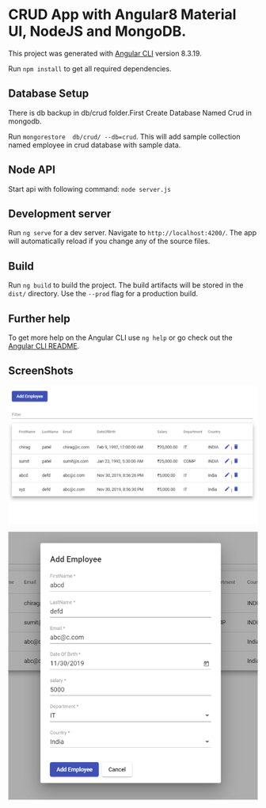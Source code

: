 # CRUD App with Angular8 Material UI, NodeJS and MongoDB. 

This project was generated with [Angular CLI](https://github.com/angular/angular-cli) version 8.3.19. 

Run `npm install` to get all required dependencies. 

## Database Setup

There is db backup in db/crud folder.First Create Database Named Crud in mongodb.

Run `mongorestore  db/crud/ --db=crud`. This will add sample collection named employee in crud database with sample data.

## Node API

Start api with following command:
`node server.js`

## Development server

Run `ng serve` for a dev server. Navigate to `http://localhost:4200/`. The app will automatically reload if you change any of the source files.

## Build

Run `ng build` to build the project. The build artifacts will be stored in the `dist/` directory. Use the `--prod` flag for a production build.

## Further help

To get more help on the Angular CLI use `ng help` or go check out the [Angular CLI README](https://github.com/angular/angular-cli/blob/master/README.md).

## ScreenShots

![alt text](https://raw.githubusercontent.com/chiragpatel273/angular-crud-nodejs-mongodb/master/src/assets/images/list.PNG)

![alt text](https://raw.githubusercontent.com/chiragpatel273/angular-crud-nodejs-mongodb/master/src/assets/images/Add.PNG)
